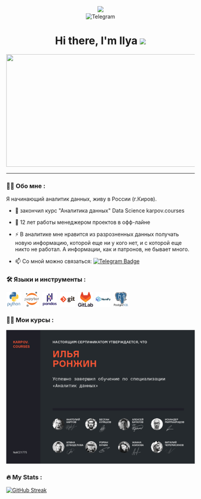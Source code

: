 <div id="header" align="center">
  <img src="https://media.giphy.com/media/M9gbBd9nbDrOTu1Mqx/giphy.gif" width="100"/>
</div>

<div align="center"
  <a href="https://t.me/@I_Ronzhin"> 
  <img src="https://img.shields.io/badge/Telegram-blue?style=for-the-badge&logo=telegram&logoColor=white" alt="Telegram"/>
  </a>
</div>

<div id="header" >
  <h1 align="center"> 
    Hi there, I'm Ilya
    <img src="https://github.com/blackcater/blackcater/raw/main/images/Hi.gif" height="32"/>
  </h1>
</div>

<div align="center">
  <img src="https://media.giphy.com/media/dWesBcTLavkZuG35MI/giphy.gif" width="600" height="300"/>
</div>

---

### :man_technologist: Обо мне :
Я начинающий аналитик данных, живу в России (г.Киров). 
- :telescope: закончил курс "Аналитика данных" Data Science karpov.courses

- :seedling: 12 лет работы менеджером проектов в офф-лайне

- :zap: В аналитике мне нравится из разрозненных данных получать новую информацию, которой еще ни у кого нет, и с которой еще никто не работал. А информации, как и патронов, не бывает много.

- :mailbox: Со мной можно связаться: [![Telegram Badge](https://img.shields.io/badge/-Telegram-blue?style=flat&logo=telegram&logoColor=white)](https://t.me/@I_Ronzhin)
  
### :hammer_and_wrench: Языки и инструменты :
<div>
   <img src="https://github.com/devicons/devicon/blob/master/icons/python/python-original-wordmark.svg" title="python" alt="python" width="40" height="40"/>&nbsp;
  <img src="https://github.com/devicons/devicon/blob/master/icons/jupyter/jupyter-original-wordmark.svg" title="jupyter" alt="jupyter" width="40" height="40"/>&nbsp;
  <img src="https://github.com/devicons/devicon/blob/master/icons/pandas/pandas-original-wordmark.svg" title="pandas" alt="pandas" width="40" height="40"/>&nbsp;
  <img src="https://github.com/devicons/devicon/blob/master/icons/git/git-original-wordmark.svg" title="git" alt="git" width="40" height="40"/>&nbsp;
  <img src="https://github.com/devicons/devicon/blob/master/icons/gitlab/gitlab-original-wordmark.svg" title="gitlab" alt="gitlab" width="40" height="40"/>&nbsp;
  <img src="https://github.com/devicons/devicon/blob/master/icons/numpy/numpy-original-wordmark.svg" title="numpy" alt="numpy" width="40" height="40"/>&nbsp;
  <img src="https://github.com/devicons/devicon/blob/master/icons/postgresql/postgresql-original-wordmark.svg" title="postgresql" alt="postgresql" width="40" height="40"/>&nbsp;

  </div>

### :man_student: Мои курсы :
![Сертфикат: Аналитик Данных. Karpov.Courses](https://github.com/ronzhin-i/ronzhin-i/blob/main/Karpov_courses.jpg)

### :fire: My Stats :
<a href="https://git.io/streak-stats"><img src="http://github-readme-streak-stats.herokuapp.com?user=ronzhin-i&hide_border=true" alt="GitHub Streak" /></a>
